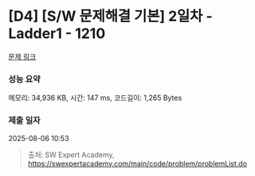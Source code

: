 # [D4] [S/W 문제해결 기본] 2일차 - Ladder1 - 1210 

[문제 링크](https://swexpertacademy.com/main/code/problem/problemDetail.do?contestProbId=AV14ABYKADACFAYh) 

### 성능 요약

메모리: 34,936 KB, 시간: 147 ms, 코드길이: 1,265 Bytes

### 제출 일자

2025-08-06 10:53



> 출처: SW Expert Academy, https://swexpertacademy.com/main/code/problem/problemList.do